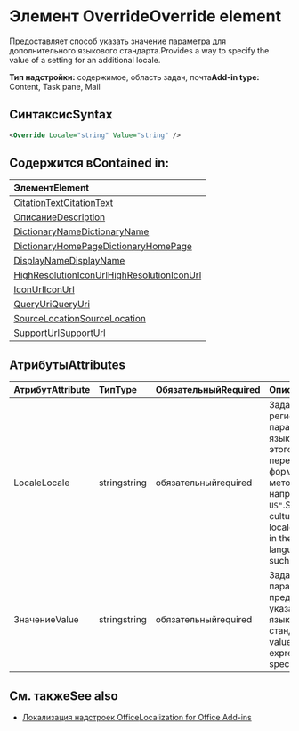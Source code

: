 # <a name="override-element"></a><span data-ttu-id="421d9-101">Элемент Override</span><span class="sxs-lookup"><span data-stu-id="421d9-101">Override element</span></span>

<span data-ttu-id="421d9-102">Предоставляет способ указать значение параметра для дополнительного языкового стандарта.</span><span class="sxs-lookup"><span data-stu-id="421d9-102">Provides a way to specify the value of a setting for an additional locale.</span></span>

<span data-ttu-id="421d9-103">**Тип надстройки:** содержимое, область задач, почта</span><span class="sxs-lookup"><span data-stu-id="421d9-103">**Add-in type:** Content, Task pane, Mail</span></span>

## <a name="syntax"></a><span data-ttu-id="421d9-104">Синтаксис</span><span class="sxs-lookup"><span data-stu-id="421d9-104">Syntax</span></span>

```XML
<Override Locale="string" Value="string" />
```

## <a name="contained-in"></a><span data-ttu-id="421d9-105">Содержится в</span><span class="sxs-lookup"><span data-stu-id="421d9-105">Contained in:</span></span>

|<span data-ttu-id="421d9-106">**Элемент**</span><span class="sxs-lookup"><span data-stu-id="421d9-106">**Element**</span></span>|
|:-----|
|[<span data-ttu-id="421d9-107">CitationText</span><span class="sxs-lookup"><span data-stu-id="421d9-107">CitationText</span></span>](citationtext.md)|
|[<span data-ttu-id="421d9-108">Описание</span><span class="sxs-lookup"><span data-stu-id="421d9-108">Description</span></span>](description.md)|
|[<span data-ttu-id="421d9-109">DictionaryName</span><span class="sxs-lookup"><span data-stu-id="421d9-109">DictionaryName</span></span>](dictionaryname.md)|
|[<span data-ttu-id="421d9-110">DictionaryHomePage</span><span class="sxs-lookup"><span data-stu-id="421d9-110">DictionaryHomePage</span></span>](dictionaryhomepage.md)|
|[<span data-ttu-id="421d9-111">DisplayName</span><span class="sxs-lookup"><span data-stu-id="421d9-111">DisplayName</span></span>](displayname.md)|
|[<span data-ttu-id="421d9-112">HighResolutionIconUrl</span><span class="sxs-lookup"><span data-stu-id="421d9-112">HighResolutionIconUrl</span></span>](highresolutioniconurl.md)|
|[<span data-ttu-id="421d9-113">IconUrl</span><span class="sxs-lookup"><span data-stu-id="421d9-113">IconUrl</span></span>](iconurl.md)|
|[<span data-ttu-id="421d9-114">QueryUri</span><span class="sxs-lookup"><span data-stu-id="421d9-114">QueryUri</span></span>](queryuri.md)|
|[<span data-ttu-id="421d9-115">SourceLocation</span><span class="sxs-lookup"><span data-stu-id="421d9-115">SourceLocation</span></span>](sourcelocation.md)|
|[<span data-ttu-id="421d9-116">SupportUrl</span><span class="sxs-lookup"><span data-stu-id="421d9-116">SupportUrl</span></span>](supporturl.md)|

## <a name="attributes"></a><span data-ttu-id="421d9-117">Атрибуты</span><span class="sxs-lookup"><span data-stu-id="421d9-117">Attributes</span></span>

|<span data-ttu-id="421d9-118">**Атрибут**</span><span class="sxs-lookup"><span data-stu-id="421d9-118">**Attribute**</span></span>|<span data-ttu-id="421d9-119">**Тип**</span><span class="sxs-lookup"><span data-stu-id="421d9-119">**Type**</span></span>|<span data-ttu-id="421d9-120">**Обязательный**</span><span class="sxs-lookup"><span data-stu-id="421d9-120">**Required**</span></span>|<span data-ttu-id="421d9-121">**Описание**</span><span class="sxs-lookup"><span data-stu-id="421d9-121">**Description**</span></span>|
|:-----|:-----|:-----|:-----|
|<span data-ttu-id="421d9-122">Locale</span><span class="sxs-lookup"><span data-stu-id="421d9-122">Locale</span></span>|<span data-ttu-id="421d9-123">string</span><span class="sxs-lookup"><span data-stu-id="421d9-123">string</span></span>|<span data-ttu-id="421d9-124">обязательный</span><span class="sxs-lookup"><span data-stu-id="421d9-124">required</span></span>|<span data-ttu-id="421d9-125">Задает имя языка и региональных параметров для языкового стандарта этого переопределения в формате языковых меток BCP 47, например `"en-US"`.</span><span class="sxs-lookup"><span data-stu-id="421d9-125">Specifies the culture name of the locale for this override in the BCP 47 language tag format, such as  `"en-US"`.</span></span>|
|<span data-ttu-id="421d9-126">Значение</span><span class="sxs-lookup"><span data-stu-id="421d9-126">Value</span></span>|<span data-ttu-id="421d9-127">string</span><span class="sxs-lookup"><span data-stu-id="421d9-127">string</span></span>|<span data-ttu-id="421d9-128">обязательный</span><span class="sxs-lookup"><span data-stu-id="421d9-128">required</span></span>|<span data-ttu-id="421d9-129">Задает значение параметра, представленное для указанного языкового стандарта.</span><span class="sxs-lookup"><span data-stu-id="421d9-129">Specifies value of the setting expressed for the specified locale.</span></span>|

## <a name="see-also"></a><span data-ttu-id="421d9-130">См. также</span><span class="sxs-lookup"><span data-stu-id="421d9-130">See also</span></span>

- [<span data-ttu-id="421d9-131">Локализация надстроек Office</span><span class="sxs-lookup"><span data-stu-id="421d9-131">Localization for Office Add-ins</span></span>](https://docs.microsoft.com/office/dev/add-ins/develop/localization)
    
